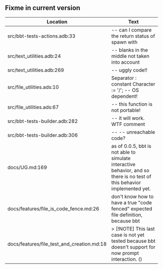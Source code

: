 Fixme in current version
------------------------

Location | Text
---------|-----
src/bbt-tests-actions.adb:33|   --  can I compare the return status of spawn with
src/text_utilities.adb:24|   --  blanks in the middle not taken into account
src/text_utilities.adb:269|      --  uggly code!!
src/file_utilities.ads:10|   Separator : constant Character := '/'; --  OS dependent!
src/file_utilities.ads:67|   --  this function is not portable!
src/bbt-tests-builder.adb:282|            -- it will work.  WTF comment
src/bbt-tests-builder.adb:306|            --     --  unreachable code?
docs/UG.md:169| as of 0.0.5, bbt is not able to simulate interactive behavior, and so there is no test of this behavior implemented yet.
docs/features/file_is_code_fence.md:26| don't know how to have a true "code fenced" expected file definition, because bbt 
docs/features/file_test_and_creation.md:18|> [!NOTE] This last case is not yet tested because bbt doesn't support for now prompt interaction. ()  
